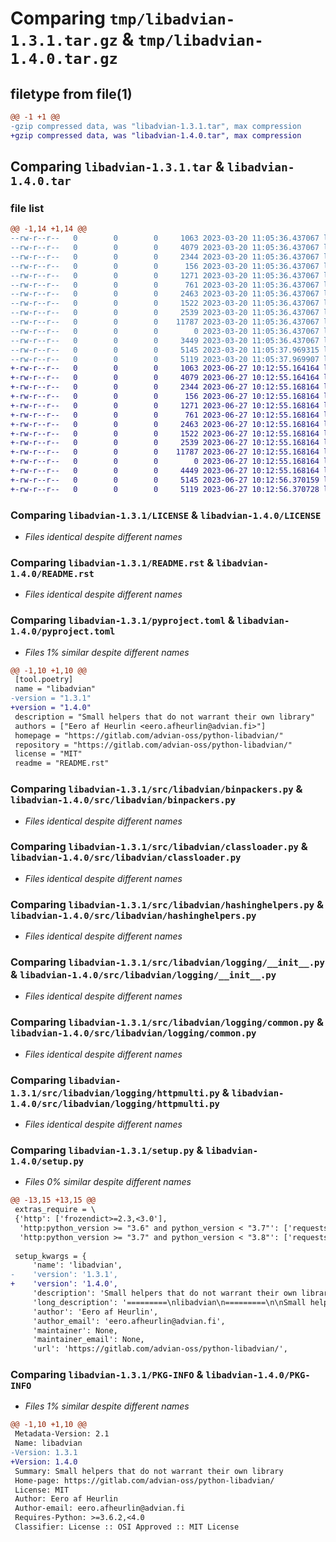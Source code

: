 # Comparing `tmp/libadvian-1.3.1.tar.gz` & `tmp/libadvian-1.4.0.tar.gz`

## filetype from file(1)

```diff
@@ -1 +1 @@
-gzip compressed data, was "libadvian-1.3.1.tar", max compression
+gzip compressed data, was "libadvian-1.4.0.tar", max compression
```

## Comparing `libadvian-1.3.1.tar` & `libadvian-1.4.0.tar`

### file list

```diff
@@ -1,14 +1,14 @@
--rw-r--r--   0        0        0     1063 2023-03-20 11:05:36.437067 libadvian-1.3.1/LICENSE
--rw-r--r--   0        0        0     4079 2023-03-20 11:05:36.437067 libadvian-1.3.1/README.rst
--rw-r--r--   0        0        0     2344 2023-03-20 11:05:36.437067 libadvian-1.3.1/pyproject.toml
--rw-r--r--   0        0        0      156 2023-03-20 11:05:36.437067 libadvian-1.3.1/src/libadvian/__init__.py
--rw-r--r--   0        0        0     1271 2023-03-20 11:05:36.437067 libadvian-1.3.1/src/libadvian/binpackers.py
--rw-r--r--   0        0        0      761 2023-03-20 11:05:36.437067 libadvian-1.3.1/src/libadvian/classloader.py
--rw-r--r--   0        0        0     2463 2023-03-20 11:05:36.437067 libadvian-1.3.1/src/libadvian/hashinghelpers.py
--rw-r--r--   0        0        0     1522 2023-03-20 11:05:36.437067 libadvian-1.3.1/src/libadvian/logging/__init__.py
--rw-r--r--   0        0        0     2539 2023-03-20 11:05:36.437067 libadvian-1.3.1/src/libadvian/logging/common.py
--rw-r--r--   0        0        0    11787 2023-03-20 11:05:36.437067 libadvian-1.3.1/src/libadvian/logging/httpmulti.py
--rw-r--r--   0        0        0        0 2023-03-20 11:05:36.437067 libadvian-1.3.1/src/libadvian/py.typed
--rw-r--r--   0        0        0     3449 2023-03-20 11:05:36.437067 libadvian-1.3.1/src/libadvian/testhelpers.py
--rw-r--r--   0        0        0     5145 2023-03-20 11:05:37.969315 libadvian-1.3.1/setup.py
--rw-r--r--   0        0        0     5119 2023-03-20 11:05:37.969907 libadvian-1.3.1/PKG-INFO
+-rw-r--r--   0        0        0     1063 2023-06-27 10:12:55.164164 libadvian-1.4.0/LICENSE
+-rw-r--r--   0        0        0     4079 2023-06-27 10:12:55.164164 libadvian-1.4.0/README.rst
+-rw-r--r--   0        0        0     2344 2023-06-27 10:12:55.168164 libadvian-1.4.0/pyproject.toml
+-rw-r--r--   0        0        0      156 2023-06-27 10:12:55.168164 libadvian-1.4.0/src/libadvian/__init__.py
+-rw-r--r--   0        0        0     1271 2023-06-27 10:12:55.168164 libadvian-1.4.0/src/libadvian/binpackers.py
+-rw-r--r--   0        0        0      761 2023-06-27 10:12:55.168164 libadvian-1.4.0/src/libadvian/classloader.py
+-rw-r--r--   0        0        0     2463 2023-06-27 10:12:55.168164 libadvian-1.4.0/src/libadvian/hashinghelpers.py
+-rw-r--r--   0        0        0     1522 2023-06-27 10:12:55.168164 libadvian-1.4.0/src/libadvian/logging/__init__.py
+-rw-r--r--   0        0        0     2539 2023-06-27 10:12:55.168164 libadvian-1.4.0/src/libadvian/logging/common.py
+-rw-r--r--   0        0        0    11787 2023-06-27 10:12:55.168164 libadvian-1.4.0/src/libadvian/logging/httpmulti.py
+-rw-r--r--   0        0        0        0 2023-06-27 10:12:55.168164 libadvian-1.4.0/src/libadvian/py.typed
+-rw-r--r--   0        0        0     4449 2023-06-27 10:12:55.168164 libadvian-1.4.0/src/libadvian/testhelpers.py
+-rw-r--r--   0        0        0     5145 2023-06-27 10:12:56.370159 libadvian-1.4.0/setup.py
+-rw-r--r--   0        0        0     5119 2023-06-27 10:12:56.370728 libadvian-1.4.0/PKG-INFO
```

### Comparing `libadvian-1.3.1/LICENSE` & `libadvian-1.4.0/LICENSE`

 * *Files identical despite different names*

### Comparing `libadvian-1.3.1/README.rst` & `libadvian-1.4.0/README.rst`

 * *Files identical despite different names*

### Comparing `libadvian-1.3.1/pyproject.toml` & `libadvian-1.4.0/pyproject.toml`

 * *Files 1% similar despite different names*

```diff
@@ -1,10 +1,10 @@
 [tool.poetry]
 name = "libadvian"
-version = "1.3.1"
+version = "1.4.0"
 description = "Small helpers that do not warrant their own library"
 authors = ["Eero af Heurlin <eero.afheurlin@advian.fi>"]
 homepage = "https://gitlab.com/advian-oss/python-libadvian/"
 repository = "https://gitlab.com/advian-oss/python-libadvian/"
 license = "MIT"
 readme = "README.rst"
```

### Comparing `libadvian-1.3.1/src/libadvian/binpackers.py` & `libadvian-1.4.0/src/libadvian/binpackers.py`

 * *Files identical despite different names*

### Comparing `libadvian-1.3.1/src/libadvian/classloader.py` & `libadvian-1.4.0/src/libadvian/classloader.py`

 * *Files identical despite different names*

### Comparing `libadvian-1.3.1/src/libadvian/hashinghelpers.py` & `libadvian-1.4.0/src/libadvian/hashinghelpers.py`

 * *Files identical despite different names*

### Comparing `libadvian-1.3.1/src/libadvian/logging/__init__.py` & `libadvian-1.4.0/src/libadvian/logging/__init__.py`

 * *Files identical despite different names*

### Comparing `libadvian-1.3.1/src/libadvian/logging/common.py` & `libadvian-1.4.0/src/libadvian/logging/common.py`

 * *Files identical despite different names*

### Comparing `libadvian-1.3.1/src/libadvian/logging/httpmulti.py` & `libadvian-1.4.0/src/libadvian/logging/httpmulti.py`

 * *Files identical despite different names*

### Comparing `libadvian-1.3.1/setup.py` & `libadvian-1.4.0/setup.py`

 * *Files 0% similar despite different names*

```diff
@@ -13,15 +13,15 @@
 extras_require = \
 {'http': ['frozendict>=2.3,<3.0'],
  'http:python_version >= "3.6" and python_version < "3.7"': ['requests>=2.17,<3.0'],
  'http:python_version >= "3.7" and python_version < "3.8"': ['requests>=2.28,<3.0']}
 
 setup_kwargs = {
     'name': 'libadvian',
-    'version': '1.3.1',
+    'version': '1.4.0',
     'description': 'Small helpers that do not warrant their own library',
     'long_description': '=========\nlibadvian\n=========\n\nSmall helpers that do not warrant their own library.\n\nNotable helpers\n---------------\n\n  - init_logging (libadvian.logging): Initializes default logger to our standard log format\n  - b64_to_uuid and uuid_to_b64 (libadvian.binpackers): URL-safe base64 UUID decode/encode\n  - ensure_[utf8|str] (libadvian.binpackers): For making sure you are dealing with bytes or strings.\n\nThere is more, everything is type hinted and documented, just look around.\n\nHTTP Logging notes\n------------------\n\nNote: requires you install the extra feature "http" to use\n\nIf LOG_HTTP_TARGET_URI is set in ENV, init_logging will add BufferedHTTPMultiRecordHandler handler\nfor shipping logs to Vector/Logtash (or similar that can take POSTs with text body), for username and password use\nLOG_HTTP_USERNAME and LOG_HTTP_PASSWORD variables.\n\nAny extra properties set by logger.level("message", extra={"key": "value"}) will be resolved and added to\nlabels_json -header in the POST. If LOG_GLOBAL_LABELS_JSON is set in ENV that will be decoded and filter\nadded to init_logging -pipeline that will add those labels as extras to all logrecords.\n\nYou can of course initialize those handlers manually and use them as you wish. For quick and very dirty\nway of adding headers to the HTTP requests muck with libadvian.logging.httpmulti.HTTP_LOGGING_CONFIG\nbefore initializing logging::\n\n    libadvian.logging.httpmulti.HTTP_LOGGING_CONFIG["handlers"]["http"].update({"session_options": { "headers": {\n        "Myheader": "myval"\n    }}})\n\nMaking a deep copy and using logging.dictConfig() on the copy would be much cleaner though.\n\nDocker\n------\n\nFor more controlled deployments and to get rid of "works on my computer" -syndrome, we always\nmake sure our software works under docker.\n\nIt\'s also a quick way to get started with a standard development environment.\n\nSSH agent forwarding\n^^^^^^^^^^^^^^^^^^^^\n\nWe need buildkit_::\n\n    export DOCKER_BUILDKIT=1\n\n.. _buildkit: https://docs.docker.com/develop/develop-images/build_enhancements/\n\nAnd also the exact way for forwarding agent to running instance is different on OSX::\n\n    export DOCKER_SSHAGENT="-v /run/host-services/ssh-auth.sock:/run/host-services/ssh-auth.sock -e SSH_AUTH_SOCK=/run/host-services/ssh-auth.sock"\n\nand Linux::\n\n    export DOCKER_SSHAGENT="-v $SSH_AUTH_SOCK:$SSH_AUTH_SOCK -e SSH_AUTH_SOCK"\n\nCreating a development container\n^^^^^^^^^^^^^^^^^^^^^^^^^^^^^^^^\n\nBuild image, create container and start it::\n\n    docker build --ssh default --target devel_shell -t libadvian:devel_shell .\n    docker create --name libadvian_devel -v `pwd`":/app" -it `echo $DOCKER_SSHAGENT` libadvian:devel_shell\n    docker start -i libadvian_devel\n\npre-commit considerations\n^^^^^^^^^^^^^^^^^^^^^^^^^\n\nIf working in Docker instead of native env you need to run the pre-commit checks in docker too::\n\n    docker exec -i libadvian_devel /bin/bash -c "pre-commit install"\n    docker exec -i libadvian_devel /bin/bash -c "pre-commit run --all-files"\n\nYou need to have the container running, see above. Or alternatively use the docker run syntax but using\nthe running container is faster::\n\n    docker run --rm -it -v `pwd`":/app" libadvian:devel_shell -c "pre-commit run --all-files"\n\nTest suite\n^^^^^^^^^^\n\nYou can use the devel shell to run py.test when doing development, for CI use\nthe "tox" target in the Dockerfile::\n\n    docker build --ssh default --target tox -t libadvian:tox .\n    docker run --rm -it -v `pwd`":/app" libadvian:tox\n\nDevelopment\n-----------\n\nTLDR:\n\n- Create and activate a Python 3.7 virtualenv (assuming virtualenvwrapper)::\n\n    mkvirtualenv -p `which python3.7` my_virtualenv\n\n- change to a branch::\n\n    git checkout -b my_branch\n\n- install Poetry: https://python-poetry.org/docs/#installation\n- Install project deps and pre-commit hooks::\n\n    poetry install\n    pre-commit install\n    pre-commit run --all-files\n\n- Ready to go.\n\nRemember to activate your virtualenv whenever working on the repo, this is needed\nbecause pylint and mypy pre-commit hooks use the "system" python for now (because reasons).\n',
     'author': 'Eero af Heurlin',
     'author_email': 'eero.afheurlin@advian.fi',
     'maintainer': None,
     'maintainer_email': None,
     'url': 'https://gitlab.com/advian-oss/python-libadvian/',
```

### Comparing `libadvian-1.3.1/PKG-INFO` & `libadvian-1.4.0/PKG-INFO`

 * *Files 1% similar despite different names*

```diff
@@ -1,10 +1,10 @@
 Metadata-Version: 2.1
 Name: libadvian
-Version: 1.3.1
+Version: 1.4.0
 Summary: Small helpers that do not warrant their own library
 Home-page: https://gitlab.com/advian-oss/python-libadvian/
 License: MIT
 Author: Eero af Heurlin
 Author-email: eero.afheurlin@advian.fi
 Requires-Python: >=3.6.2,<4.0
 Classifier: License :: OSI Approved :: MIT License
```

